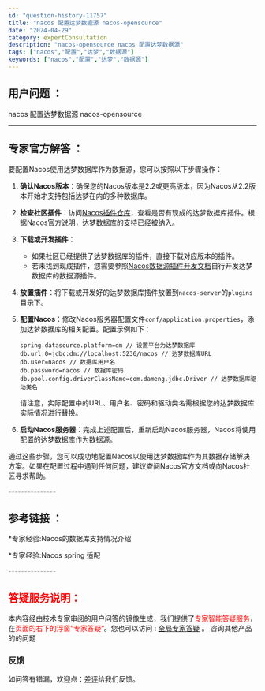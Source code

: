 ```yaml
---
id: "question-history-11757"
title: "nacos 配置达梦数据源 nacos-opensource"
date: "2024-04-29"
category: expertConsultation
description: "nacos-opensource nacos 配置达梦数据源"
tags: ["nacos","配置","达梦","数据源"]
keywords: ["nacos","配置","达梦","数据源"]
---
```


## 用户问题 ： 
 nacos 配置达梦数据源 nacos-opensource 

---------------
## 专家官方解答 ：

要配置Nacos使用达梦数据库作为数据源，您可以按照以下步骤操作：

1. **确认Nacos版本**：确保您的Nacos版本是2.2或更高版本，因为Nacos从2.2版本开始才支持包括达梦在内的多种数据库。

2. **检查社区插件**：访问[Nacos插件仓库](https://github.com/nacos-group/nacos-plugin/tree/develop/nacos-datasource-plugin-ext)，查看是否有现成的达梦数据库插件。根据Nacos官方说明，达梦数据库的支持已经被纳入。

3. **下载或开发插件**：
   - 如果社区已经提供了达梦数据库的插件，直接下载对应版本的插件。
   - 若未找到现成插件，您需要参照[Nacos数据源插件开发文档](https://nacos.io/docs/latest/plugin/datasource-plugin/)自行开发达梦数据库的数据源插件。

4. **放置插件**：将下载或开发好的达梦数据库插件放置到`nacos-server`的`plugins`目录下。

5. **配置Nacos**：修改Nacos服务器配置文件`conf/application.properties`，添加达梦数据库的相关配置。配置示例如下：
   ```
   spring.datasource.platform=dm // 设置平台为达梦数据库
   db.url.0=jdbc:dm://localhost:5236/nacos // 达梦数据库URL
   db.user=nacos // 数据库用户名
   db.password=nacos // 数据库密码
   db.pool.config.driverClassName=com.dameng.jdbc.Driver // 达梦数据库驱动类名
   ```
   请注意，实际配置中的URL、用户名、密码和驱动类名需根据您的达梦数据库实际情况进行替换。

6. **启动Nacos服务器**：完成上述配置后，重新启动Nacos服务器，Nacos将使用配置的达梦数据库作为数据源。

通过这些步骤，您可以成功地配置Nacos以使用达梦数据库作为其数据存储解决方案。如果在配置过程中遇到任何问题，建议查阅Nacos官方文档或向Nacos社区寻求帮助。


<font color="#949494">---------------</font> 


## 参考链接 ：

*专家经验:Nacos的数据库支持情况介绍 
 
 *专家经验:Nacos spring 适配 


 <font color="#949494">---------------</font> 
 


## <font color="#FF0000">答疑服务说明：</font> 

本内容经由技术专家审阅的用户问答的镜像生成，我们提供了<font color="#FF0000">专家智能答疑服务</font>，在<font color="#FF0000">页面的右下的浮窗”专家答疑“</font>。您也可以访问 : [全局专家答疑](https://opensource.alibaba.com/chatBot) 。 咨询其他产品的的问题

### 反馈
如问答有错漏，欢迎点：[差评](https://ai.nacos.io/user/feedbackByEnhancerGradePOJOID?enhancerGradePOJOId=12693)给我们反馈。
